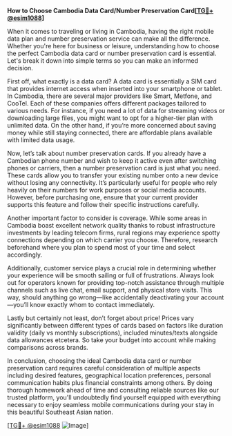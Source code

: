 **How to Choose Cambodia Data Card/Number Preservation Card[[TG💪+ @esim1088](https://t.me/s/esim1088)]**

When it comes to traveling or living in Cambodia, having the right mobile data plan and number preservation service can make all the difference. Whether you're here for business or leisure, understanding how to choose the perfect Cambodia data card or number preservation card is essential. Let's break it down into simple terms so you can make an informed decision.

First off, what exactly is a data card? A data card is essentially a SIM card that provides internet access when inserted into your smartphone or tablet. In Cambodia, there are several major providers like Smart, Metfone, and CooTel. Each of these companies offers different packages tailored to various needs. For instance, if you need a lot of data for streaming videos or downloading large files, you might want to opt for a higher-tier plan with unlimited data. On the other hand, if you’re more concerned about saving money while still staying connected, there are affordable plans available with limited data usage.

Now, let’s talk about number preservation cards. If you already have a Cambodian phone number and wish to keep it active even after switching phones or carriers, then a number preservation card is just what you need. These cards allow you to transfer your existing number onto a new device without losing any connectivity. It’s particularly useful for people who rely heavily on their numbers for work purposes or social media accounts. However, before purchasing one, ensure that your current provider supports this feature and follow their specific instructions carefully.

Another important factor to consider is coverage. While some areas in Cambodia boast excellent network quality thanks to robust infrastructure investments by leading telecom firms, rural regions may experience spotty connections depending on which carrier you choose. Therefore, research beforehand where you plan to spend most of your time and select accordingly.

Additionally, customer service plays a crucial role in determining whether your experience will be smooth sailing or full of frustrations. Always look out for operators known for providing top-notch assistance through multiple channels such as live chat, email support, and physical store visits. This way, should anything go wrong—like accidentally deactivating your account—you’ll know exactly whom to contact immediately.

Lastly but certainly not least, don’t forget about price! Prices vary significantly between different types of cards based on factors like duration validity (daily vs monthly subscriptions), included minutes/texts alongside data allowances etcetera. So take your budget into account while making comparisons across brands.

In conclusion, choosing the ideal Cambodia data card or number preservation card requires careful consideration of multiple aspects including desired features, geographical location preferences, personal communication habits plus financial constraints among others. By doing thorough homework ahead of time and consulting reliable sources like our trusted platform, you'll undoubtedly find yourself equipped with everything necessary to enjoy seamless mobile communications during your stay in this beautiful Southeast Asian nation.

[[TG💪+ @esim1088](https://t.me/s/esim1088) ![Image](https://i.postimg.cc/Y0z9fWf4/image.png)]